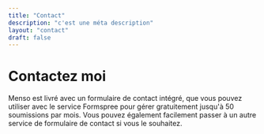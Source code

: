 ```yaml
---
title: "Contact"
description: "c'est une méta description"
layout: "contact"
draft: false
---
```

# Contactez moi
Menso est livré avec un formulaire de contact intégré, que vous pouvez utiliser avec le service Formspree pour gérer gratuitement jusqu'à 50 soumissions par mois. Vous pouvez également facilement passer à un autre service de formulaire de contact si vous le souhaitez.
